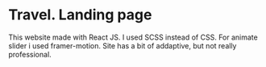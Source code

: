 # Travel. Landing page
This website made with React JS. I used SCSS instead of CSS. For animate slider i used framer-motion.
Site has a bit of addaptive, but not really professional.
